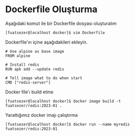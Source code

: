 # Dockerfile Oluşturma
Aşağıdaki komut ile bir Dockerfile dosyası oluşturalım
```console
[fuatsezer@localhost docker]$ vim Dockerfile
```
Dockerfile'ın içine aşağıdakileri ekleyin.
```console
# Use alpine as base image
FROM alpine

# Install redis
RUN apk add --update redis

# Tell image what to do when start
CMD ["redis-server"]
```
Docker file'ı build etme
```console
[fuatsezer@localhost docker]$ docker image build -t fuatsezer/redis:2023-01 .
```
Yarattığımız docker imajı çalıştırma
```console
[fuatsezer@localhost docker]$ docker run --name myredis fuatsezer/redis:2023-01
```
